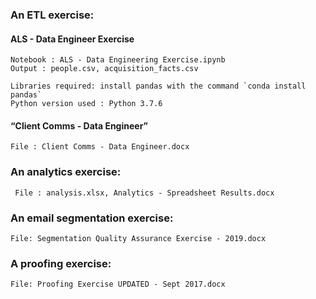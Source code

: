 ### An ETL exercise:

#### ALS - Data Engineer Exercise
    Notebook : ALS - Data Engineering Exercise.ipynb
    Output : people.csv, acquisition_facts.csv

    Libraries required: install pandas with the command `conda install pandas`
    Python version used : Python 3.7.6


#### “Client Comms - Data Engineer” 
    File : Client Comms - Data Engineer.docx


### An analytics exercise:
     
     File : analysis.xlsx, Analytics - Spreadsheet Results.docx
     
     
### An email segmentation exercise:

    File: Segmentation Quality Assurance Exercise - 2019.docx

### A proofing exercise:
     
    File: Proofing Exercise UPDATED - Sept 2017.docx




